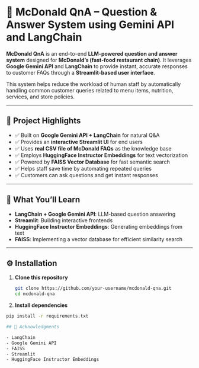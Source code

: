 # 🍔 McDonald QnA – Question & Answer System using Gemini API and LangChain

**McDonald QnA** is an end-to-end **LLM-powered question and answer system** designed for **McDonald’s (fast-food restaurant chain)**. It leverages **Google Gemini API** and **LangChain** to provide instant, accurate responses to customer FAQs through a **Streamlit-based user interface**.

This system helps reduce the workload of human staff by automatically handling common customer queries related to menu items, nutrition, services, and store policies.

---

## 📌 Project Highlights

- ✅ Built on **Google Gemini API + LangChain** for natural Q&A  
- ✅ Provides an **interactive Streamlit UI** for end users  
- ✅ Uses **real CSV file of McDonald FAQs** as the knowledge base  
- ✅ Employs **HuggingFace Instructor Embeddings** for text vectorization  
- ✅ Powered by **FAISS Vector Database** for fast semantic search  
- ✅ Helps staff save time by automating repeated queries  
- ✅ Customers can ask questions and get instant responses  

---

## 🧠 What You’ll Learn

- **LangChain + Google Gemini API**: LLM-based question answering  
- **Streamlit**: Building interactive frontends  
- **HuggingFace Instructor Embeddings**: Generating embeddings from text  
- **FAISS**: Implementing a vector database for efficient similarity search  

---

## ⚙️ Installation

1. **Clone this repository**
   ```bash
   git clone https://github.com/your-username/mcdonald-qna.git
   cd mcdonald-qna

2. **Install dependencies**
  ```bash
  pip install -r requirements.txt

## 🙌 Acknowledgments

- LangChain
- Google Gemini API
- FAISS
- Streamlit
- HuggingFace Instructor Embeddings
